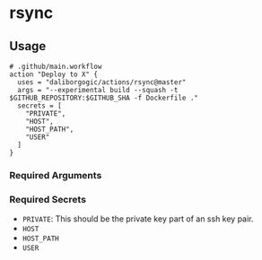 # rsync

## Usage

```
# .github/main.workflow
action "Deploy to X" {
  uses = "daliborgogic/actions/rsync@master"
  args = "--experimental build --squash -t $GITHUB_REPOSITORY:$GITHUB_SHA -f Dockerfile ."
  secrets = [
  	"PRIVATE",
  	"HOST",
  	"HOST_PATH",
  	"USER"
  ]
}
```

### Required Arguments

### Required Secrets

* `PRIVATE`: This should be the private key part of an ssh key pair.
* `HOST`
* `HOST_PATH`
* `USER`